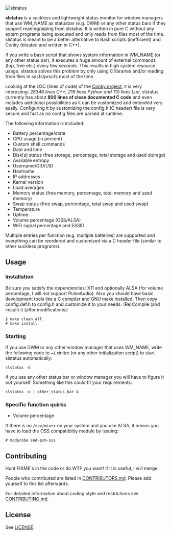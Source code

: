 ![slstatus](slstatus.png)

**slstatus** is a suckless and lightweight status monitor for window managers that use WM_NAME as statusbar (e.g. DWM) or any other status bars if they support reading/piping from slstatus. It is written in pure C without any extern programs being executed and only reads from files most of the time. slstatus is meant to be a better alternative to Bash scripts (inefficient) and Conky (bloated and written in C++).

If you write a bash script that shows system information in WM_NAME (or any other status bar), it executes a huge amount of external commands (top, free etc.) every few seconds. This results in high system resource usage. slstatus solves this problem by only using C libraries and/or reading from files in sysfs/procfs most of the time.

Looking at the LOC (lines of code) of the [Conky project](https://github.com/brndnmtthws/conky), it is very interesting: *28346 lines C++, 219 lines Python and 110 lines Lua*. slstatus currently has about **800 lines of clean documented C code** and even includes additional possibilities as it can be customized and extended very easily. Configuring it by customizing the config.h (C header) file is very secure and fast as no config files are parsed at runtime.

The following information is included:

- Battery percentage/state
- CPU usage (in percent)
- Custom shell commands
- Date and time
- Disk[s] status (free storage, percentage, total storage and used storage)
- Available entropy
- Username/GID/UID
- Hostname
- IP addresses
- Kernel version
- Load averages
- Memory status (free memory, percentage, total memory and used memory)
- Swap status (free swap, percentage, total swap and used swap)
- Temperature
- Uptime
- Volume percentage (OSS/ALSA)
- WiFi signal percentage and ESSID

Multiple entries per function (e.g. multiple batteries) are supported and everything can be reordered and customized via a C header file (similar to other suckless programs).

## Usage

### Installation

Be sure you satisfy the dependencies: X11 and optionally ALSA (for volume percentage, I will *not* support PulseAudio).
Also you should have basic development tools like a C compiler and GNU make installed.
Then copy config.def.h to config.h and customize it to your needs.
(Re)Compile (and install) it (after modifications):

	$ make clean all
	# make install

### Starting

If you use DWM or any other window manager that uses WM_NAME, write the following code to ~/.xinitrc (or any other initialization script) to start slstatus automatically:

	slstatus -d

If you use any other status bar or window manager you will have to figure it out yourself. Something like this could fit your requirements:

	slstatus -o | other_status_bar &

### Specific function quirks

- Volume percentage

If there is no `/dev/mixer` on your system and you use ALSA, it means you have to load the OSS compatibility module by issuing:

```
# modprobe snd-pcm-oss
```

## Contributing

Hunt FIXME's in the code or do WTF you want! If it is useful, I will merge.

People who contributed are listed in [CONTRIBUTORS.md](CONTRIBUTORS.md). Please add yourself to this list afterwards.

For detailed information about coding style and restrictions see [CONTRIBUTING.md](CONTRIBUTING.md).

## License

See [LICENSE](LICENSE).
